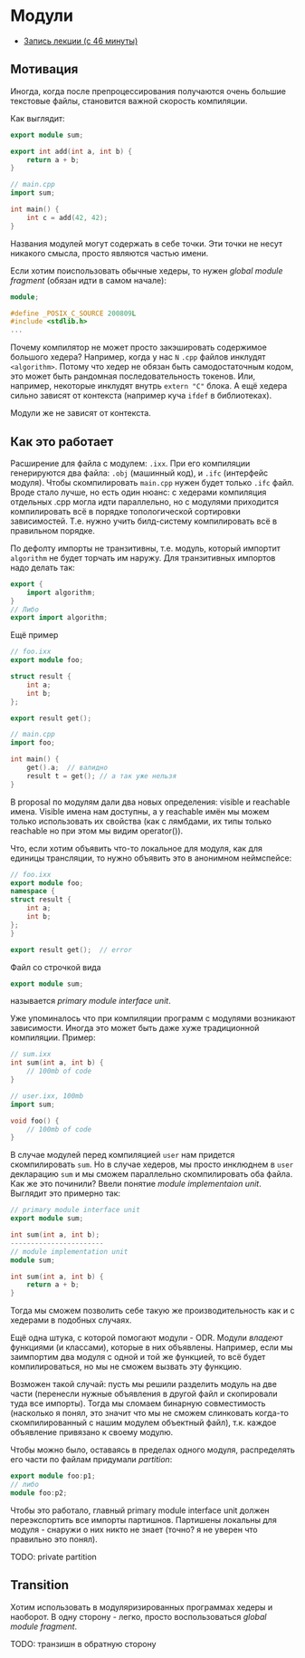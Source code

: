 # Модули
- [Запись лекции (с 46 минуты)](https://youtu.be/5zszqIm4Cyk)

## Мотивация
Иногда, когда после препроцессирования получаются очень большие текстовые файлы,
становится важной скорость компиляции.

Как выглядит:
```c++
export module sum;

export int add(int a, int b) {
    return a + b;
}

// main.cpp
import sum;

int main() {
    int c = add(42, 42);
}
```
Названия модулей могут содержать в себе точки. Эти точки не несут никакого
смысла, просто являются частью имени.

Если хотим поиспользовать обычные хедеры, то нужен *global module fragment*
(обязан идти в самом начале):
```c++
module;

#define _POSIX_C_SOURCE 200809L
#include <stdlib.h>
...
```

Почему компилятор не может просто закэшировать содержимое большого хедера?
Например, когда у нас `N` `.cpp` файлов инклудят `<algorithm>`. Потому что хедер
не обязан быть самодостаточным кодом, это может быть рандомная
последовательность токенов. Или, например, некоторые инклудят внутрь `extern
"C"` блока. А ещё хедера сильно зависят от контекста (например куча `ifdef` в
библиотеках).

Модули же не зависят от контекста.

## Как это работает

Расширение для файла с модулем: `.ixx`. При его компиляции генерируются два
файла: `.obj` (машинный код), и `.ifc` (интерфейс модуля). Чтобы скомпилировать
`main.cpp` нужен будет только `.ifc` файл. Вроде стало лучше, но есть один
нюанс: с хедерами компиляция отдельных .cpp могла идти параллельно, но с
модулями приходится компилировать всё в порядке топологической сортировки
зависимостей. Т.е. нужно учить билд-систему компилировать всё в правильном
порядке.

По дефолту импорты не транзитивны, т.е. модуль, который импортит `algorithm` не
будет торчать им наружу. Для транзитивных импортов надо делать так:
```c++
export {
    import algorithm;
}
// Либо
export import algorithm;
```

Ещё пример
```c++
// foo.ixx
export module foo;

struct result {
    int a;
    int b;
};

export result get();

// main.cpp
import foo;

int main() {
    get().a;  // валидно
    result t = get(); // а так уже нельзя
}
```
В proposal по модулям дали два новых определения: visible и reachable имена.
Visible имена нам доступны, а у reachable имён мы можем только использовать их
свойства (как с лямбдами, их типы только reachable но при этом мы видим
operator()).

Что, если хотим объявить что-то локальное для модуля, как для единицы
трансляции, то нужно объявить это в анонимном неймспейсе:
```c++
// foo.ixx
export module foo;
namespace {
struct result {
    int a;
    int b;
};
}

export result get();  // error
```

Файл со строчкой вида
```c++
export module sum;
```
называется *primary module interface unit*.

Уже упоминалось что при компиляции программ с модулями возникают зависимости.
Иногда это может быть даже хуже традиционной компиляции. Пример:
```c++
// sum.ixx
int sum(int a, int b) {
    // 100mb of code
}

// user.ixx, 100mb
import sum;

void foo() {
    // 100mb of code
}
```
В случае модулей перед компиляцией `user` нам придется скомпилировать `sum`. Но
в случае хедеров, мы просто инклюднем в `user` декларацию `sum` и мы сможем
параллельно скомпилировать оба файла. Как же это починили? Ввели понятие *module
implementaion unit*. Выглядит это примерно так:
```c++
// primary module interface unit
export module sum;

int sum(int a, int b);
-----------------------
// module implementation unit
module sum;

int sum(int a, int b) {
    return a + b;
}
```
Тогда мы сможем позволить себе такую же производительность как и с хедерами в
подобных случаях.

Ещё одна штука, с которой помогают модули - ODR. Модули *владеют* функциями (и
классами), которые в них объявлены. Например, если мы заимпортим два модуля с
одной и той же функцией, то всё будет компилироваться, но мы не сможем вызвать
эту функцию.

Возможен такой случай: пусть мы решили разделить модуль на две части (перенесли
нужные объявления в другой файл и скопировали туда все импорты). Тогда мы
сломаем бинарную совместимость (насколько я понял, это значит что мы не сможем
слинковать когда-то скомпилированный с нашим модулем объектный файл), т.к.
каждое объявление привязано к своему модулю.

Чтобы можно было, оставаясь в пределах одного модуля, распределять его части по
файлам придумали *partition*:
```c++
export module foo:p1;
// либо
module foo:p2;
```
Чтобы это работало, главный primary module interface unit должен переэкспортить
все импорты партишнов. Партишены локальны для модуля - снаружи о них никто не
знает (точно? я не уверен что правильно это понял).

TODO: private partition


## Transition
Хотим использовать в модуляризированных программах хедеры и наоборот. В одну
сторону - легко, просто воспользоваться *global module fragment*.

TODO: транзишн в обратную сторону

